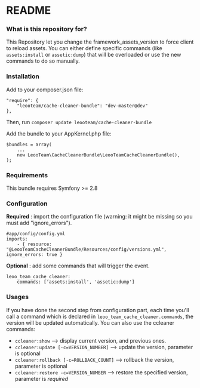 # README #

### What is this repository for? ###
This Repository let you change the framework_assets_version to force client to reload assets.
You can either define specific commands (like `assets:install` or `assetic:dump`) that will be overloaded or use the new commands to do so manually.

### Installation ###
Add to your composer.json file:

```
"require": {
    "leooteam/cache-cleaner-bundle": "dev-master@dev"
},
````

Then, run `composer update leooteam/cache-cleaner-bundle`

Add the bundle to your AppKernel.php file:
```
$bundles = array(
    ...
    new LeooTeam\CacheCleanerBundle\LeooTeamCacheCleanerBundle(),
);
```

### Requirements ###
This bundle requires Symfony >= 2.8

### Configuration ###
**Required** : import the configuration file (warning: it might be missing so you must add "ignore_errors").		
```		
#app/config/config.yml		
imports:		
    - { resource: "@LeooTeamCacheCleanerBundle/Resources/config/versions.yml", ignore_errors: true }		
```		
 
**Optional** : add some commands that will trigger the event.
```
leoo_team_cache_cleaner:
    commands: ['assets:install', 'assetic:dump']
```

### Usages ###
If you have done the second step from configuration part, each time you'll call a command which is declared in `leoo_team_cache_cleaner.commands`, the version will be updated automatically.
You can also use the ccleaner commands:

- `ccleaner:show` --> display current version, and previous ones.
- `ccleaner:update [-c=VERSION_NUMBER]` --> update the version, parameter is optional
- `ccleaner:rollback [-c=ROLLBACK_COUNT]` --> rollback the version, parameter is optional
- `ccleaner:restore -c=VERSION_NUMBER` --> restore the specified version, parameter is *required*
